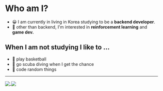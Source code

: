 # Who am I?

- 😀 I am currently in living in Korea studying to be a **backend developer**.
- 🤖 other than backend, I'm interested in **reinforcement learning** and **game dev.**

## When I am not studying I like to ...
- 🏀 play basketball
- 🐳 go scuba diving when I get the chance
- 💩 code random things

<hr>

<a href="https://github-readme-stats.vercel.app/api/top-langs/?username=ririro93&layout=compact">
  <img align="center" src="https://github-readme-stats.vercel.app/api/top-langs/?username=ririro93&layout=compact" />
</a>
<a href="https://github.com/anuraghazra/convoychat">
  <img align="center" src="https://github-readme-stats.vercel.app/api?username=ririro93" />
</a>
